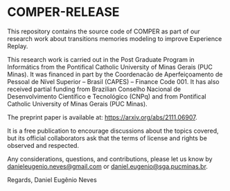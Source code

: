 # COMPER-RELEASE
This repository contains the source code of COMPER as part of our research work about transitions memories modeling to improve Experience Replay.

This research work is carried out in the Post Graduate Program in Informátics from the Pontifical Catholic University of Minas Gerais (PUC Minas). It was financed in part by the Coordenacão de Aperfeiçoamento de Pessoal de Nível Superior – Brasil (CAPES) – Finance Code 001. It has also received partial funding from Brazilian Conselho Nacional de Desenvolvimento Científico e Tecnológico (CNPq) and from Pontifical Catholic University of Minas Gerais (PUC Minas).

The preprint paper is available at: https://arxiv.org/abs/2111.06907.

It is a free publication to encourage discussions about the topics covered, but its official collaborators ask that the terms of license and rights be observed and respected.

Any considerations, questions, and contributions, please let us know by danieleugenio.neves@gmail.com or daniel.eugenio@sga.pucminas.br.

Regards,
Daniel Eugênio Neves
